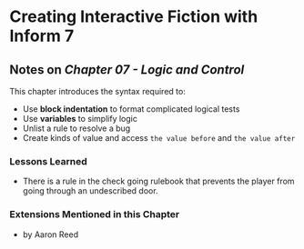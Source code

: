 # Creating Interactive Fiction with Inform 7

## Notes on _Chapter 07 - Logic and Control_

This chapter introduces the syntax required to:

* Use **block indentation** to format complicated logical tests
* Use **variables** to simplify logic
* Unlist a rule to resolve a bug
* Create kinds of value and access `the value before` and `the value after`

### Lessons Learned

* There is a rule in the check going rulebook that prevents the player from
  going through an undescribed door. 

### Extensions Mentioned in this Chapter

* []() by Aaron Reed


